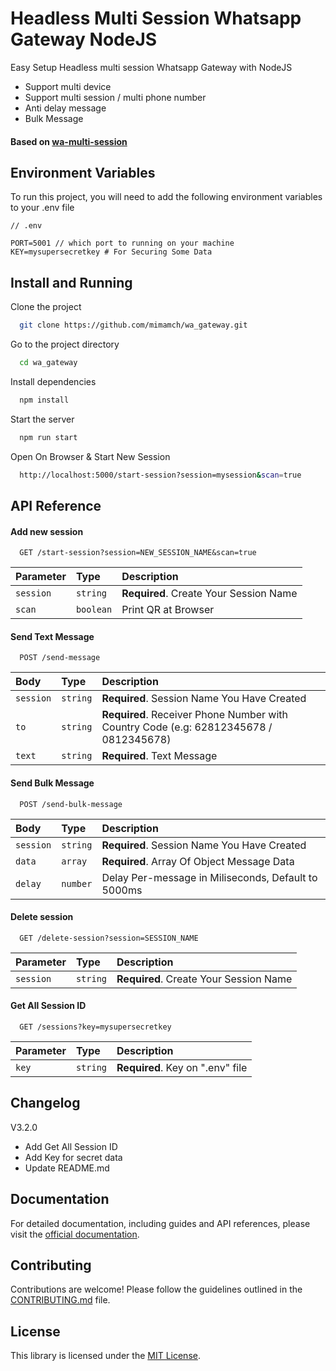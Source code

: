 # Headless Multi Session Whatsapp Gateway NodeJS

Easy Setup Headless multi session Whatsapp Gateway with NodeJS

- Support multi device
- Support multi session / multi phone number
- Anti delay message
- Bulk Message

#### Based on [wa-multi-session](https://github.com/mimamch/wa-multi-session)

## Environment Variables

To run this project, you will need to add the following environment variables to your .env file

```
// .env

PORT=5001 // which port to running on your machine
KEY=mysupersecretkey # For Securing Some Data
```

## Install and Running

Clone the project

```bash
  git clone https://github.com/mimamch/wa_gateway.git
```

Go to the project directory

```bash
  cd wa_gateway
```

Install dependencies

```bash
  npm install
```

Start the server

```bash
  npm run start
```

Open On Browser & Start New Session

```bash
  http://localhost:5000/start-session?session=mysession&scan=true
```

## API Reference

#### Add new session

```
  GET /start-session?session=NEW_SESSION_NAME&scan=true
```

| Parameter | Type      | Description                            |
| :-------- | :-------- | :------------------------------------- |
| `session` | `string`  | **Required**. Create Your Session Name |
| `scan`    | `boolean` | Print QR at Browser                    |

#### Send Text Message

```
  POST /send-message
```

| Body      | Type     | Description                                                                           |
| :-------- | :------- | :------------------------------------------------------------------------------------ |
| `session` | `string` | **Required**. Session Name You Have Created                                           |
| `to`      | `string` | **Required**. Receiver Phone Number with Country Code (e.g: 62812345678 / 0812345678) |
| `text`    | `string` | **Required**. Text Message                                                            |

#### Send Bulk Message

```
  POST /send-bulk-message
```

| Body      | Type     | Description                                         |
| :-------- | :------- | :-------------------------------------------------- |
| `session` | `string` | **Required**. Session Name You Have Created         |
| `data`    | `array`  | **Required**. Array Of Object Message Data          |
| `delay`   | `number` | Delay Per-message in Miliseconds, Default to 5000ms |

#### Delete session

```
  GET /delete-session?session=SESSION_NAME
```

| Parameter | Type     | Description                            |
| :-------- | :------- | :------------------------------------- |
| `session` | `string` | **Required**. Create Your Session Name |

#### Get All Session ID

```
  GET /sessions?key=mysupersecretkey
```

| Parameter | Type     | Description                      |
| :-------- | :------- | :------------------------------- |
| `key`     | `string` | **Required**. Key on ".env" file |

## Changelog

V3.2.0

- Add Get All Session ID
- Add Key for secret data
- Update README.md

## Documentation

For detailed documentation, including guides and API references, please visit the [official documentation](https://github.com/mimamch/wa-gateway).

## Contributing

Contributions are welcome! Please follow the guidelines outlined in the [CONTRIBUTING.md](https://github.com/mimamch/wa-gateway/blob/main/CONTRIBUTING.md) file.

## License

This library is licensed under the [MIT License](https://github.com/mimamch/wa-gateway/blob/main/LICENSE).
